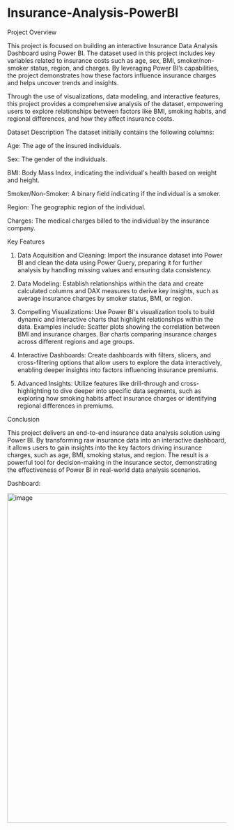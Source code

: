 # Insurance-Analysis-PowerBI

Project Overview


This project is focused on building an interactive Insurance Data Analysis Dashboard using Power BI. The dataset used in this project includes key variables related to insurance costs such as age, sex, BMI, smoker/non-smoker status, region, and charges. By leveraging Power BI’s capabilities, the project demonstrates how these factors influence insurance charges and helps uncover trends and insights.

Through the use of visualizations, data modeling, and interactive features, this project provides a comprehensive analysis of the dataset, empowering users to explore relationships between factors like BMI, smoking habits, and regional differences, and how they affect insurance costs.



Dataset Description
The dataset initially contains the following columns:

Age: The age of the insured individuals.

Sex: The gender of the individuals.

BMI: Body Mass Index, indicating the individual's health based on weight and height.

Smoker/Non-Smoker: A binary field indicating if the individual is a smoker.

Region: The geographic region of the individual.

Charges: The medical charges billed to the individual by the insurance company.


Key Features

1) Data Acquisition and Cleaning: Import the insurance dataset into Power BI and clean the data using Power Query, preparing it for further analysis by handling missing values and ensuring data consistency.

2) Data Modeling: Establish relationships within the data and create calculated columns and DAX measures to derive key insights, such as average insurance charges by smoker status, BMI, or region.

3) Compelling Visualizations: Use Power BI's visualization tools to build dynamic and interactive charts that highlight relationships within the data. Examples include:
Scatter plots showing the correlation between BMI and insurance charges.
Bar charts comparing insurance charges across different regions and age groups.

4) Interactive Dashboards: Create dashboards with filters, slicers, and cross-filtering options that allow users to explore the data interactively, enabling deeper insights into factors influencing insurance premiums.

5) Advanced Insights: Utilize features like drill-through and cross-highlighting to dive deeper into specific data segments, such as exploring how smoking habits affect insurance charges or identifying regional differences in premiums.


Conclusion

This project delivers an end-to-end insurance data analysis solution using Power BI. By transforming raw insurance data into an interactive dashboard, it allows users to gain insights into the key factors driving insurance charges, such as age, BMI, smoking status, and region. The result is a powerful tool for decision-making in the insurance sector, demonstrating the effectiveness of Power BI in real-world data analysis scenarios.

Dashboard: 

<img width="756" alt="image" src="https://github.com/user-attachments/assets/d677b84d-0c7e-4b02-b2ea-8b6ff67e0339">
